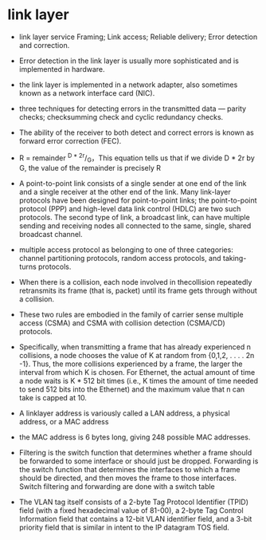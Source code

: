 # link layer

- link layer service Framing; Link access; Reliable delivery; Error detection and correction.

- Error detection in the link layer is usually more sophisticated and is implemented in hardware. 

- the link layer is implemented in a network adapter, also sometimes known as a network interface card (NIC). 

- three techniques for detecting errors in the transmitted data — parity checks; checksumming check and cyclic redundancy checks.

- The ability of the receiver to both detect and correct errors is known as forward error correction (FEC). 

- R = remainder <sup>D * 2r</sup>/<sub>G</sub>，This equation tells us that if we divide D * 2r by G, the value of the remainder is precisely R

- A point-to-point link consists of a single sender at one end of the link and a single receiver at the other end of the link. Many link-layer protocols have been designed for point-to-point links; the point-to-point protocol (PPP) and high-level data link control (HDLC) are two such protocols. The second type of link, a broadcast link, can have multiple sending and receiving nodes all connected to the same, single, shared broadcast channel.

- multiple access protocol as belonging to one of three categories: channel partitioning protocols, random access protocols, and taking-turns protocols. 

- When there is a collision, each node involved in thecollision repeatedly retransmits its frame (that is, packet) until its frame gets through without a collision. 

- These two rules are embodied in the family of carrier sense multiple access (CSMA) and CSMA with collision detection (CSMA/CD) protocols.

- Specifically, when transmitting a frame that has already experienced n collisions, a node chooses the value of K at random from {0,1,2, . . . . 2n -1}. Thus, the more collisions experienced by a frame, the larger the interval from which K is chosen. For Ethernet, the actual amount of time a node waits is K * 512 bit times (i.e., K times the amount of time needed to send 512 bits into the Ethernet) and the maximum value that n can take is capped at 10.

- A linklayer address is variously called a LAN address, a physical address, or a MAC address

- the MAC address is 6 bytes long, giving 248 possible MAC addresses. 

- Filtering is the switch function that determines whether a frame should be forwarded to some interface or should just be dropped. Forwarding is the switch function that determines the interfaces to which a frame should be directed, and then moves the frame to those interfaces. Switch filtering and forwarding are done with a switch table

- The VLAN tag itself consists of a 2-byte Tag Protocol Identifier (TPID) field (with a fixed hexadecimal value of 81-00), a 2-byte Tag Control Information field that contains a 12-bit VLAN identifier field, and a 3-bit priority field that is similar in intent to the IP datagram TOS field.
